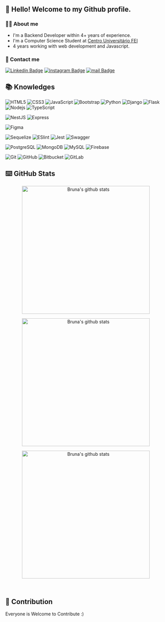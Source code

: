 ## 👋 Hello! Welcome to my Github profile.


### 👩‍💻 About me

- I'm a Backend Developer within 4+ years of experience. 
- I'm a Computer Science Student at [Centro Universitário FEI](https://portal.fei.edu.br/)
- 4 years working with web development and Javascript.

### 📲 Contact me

[![Linkedin Badge](https://img.shields.io/badge/LinkedIn-0077B5?style=for-the-badge&logo=linkedin&logoColor=white)](https://www.linkedin.com/in/b-paz/)
[![instagram Badge](https://img.shields.io/badge/Instagram-E4405F?style=for-the-badge&logo=instagram&logoColor=white)](https://www.instagram.com/paz_bruna/)
[![mail Badge](https://img.shields.io/badge/Microsoft_Outlook-0078D4?style=for-the-badge&logo=microsoft-outlook&logoColor=white)](mailto:brunappaz@outlook.com?subject=[GitHub]%2Hello)
## 📚 Knowledges

![HTML5](https://img.shields.io/badge/-HTML5-000?style=for-the-badge&logo=html5&logoColor=E34F26)
![CSS3](https://img.shields.io/badge/-CSS3-000?style=for-the-badge&logo=css3&logoColor=1572B6)
![JavaScript](https://img.shields.io/badge/-JavaScript-000?style=for-the-badge&logo=javascript&logoColor=F7DF1E)
![Bootstrap](https://img.shields.io/badge/-Bootstrap-000?style=for-the-badge&logo=bootstrap&logoColor=7952B3)
![Python](https://img.shields.io/badge/Python-000?style=for-the-badge&logo=Python&logoColor=3776AB)
![Django](https://img.shields.io/badge/Django-000?style=for-the-badge&logo=Django&logoColor=white)
![Flask](https://img.shields.io/badge/Flask-000000?style=for-the-badge&logo=flask&logoColor=white)
![Nodejs](https://img.shields.io/badge/-Nodejs-000?style=for-the-badge&logo=Node.js&logoColor=339933)
![TypeScript](https://img.shields.io/badge/-TypeScript-000?style=for-the-badge&logo=typescript&logoColor=3178C6)

![NestJS](https://img.shields.io/badge/NestJS-000?style=for-the-badge&logo=NestJS&logoColor=E0234E)
![Express](https://img.shields.io/badge/Express-000?style=for-the-badge&logo=Express)

![Figma](https://img.shields.io/badge/-Figma-000?style=for-the-badge&logo=figma&logoColor=F24E1E)

![Sequelize](https://img.shields.io/badge/Sequelize-000?style=for-the-badge&logo=Sequelize&logoColor=52B0E7)
![ESlint](https://img.shields.io/badge/ESlint-000?style=for-the-badge&logo=ESlint&logoColor=4B32C3)
![Jest](https://img.shields.io/badge/Jest-000?style=for-the-badge&logo=Jest&logoColor=C21325)
![Swagger](https://img.shields.io/badge/Swagger-000?style=for-the-badge&logo=Swagger&logoColor=85EA2D)

![PostgreSQL](https://img.shields.io/badge/-PostgreSQL-000?style=for-the-badge&logo=postgresql&logoColor=4169E1)
![MongoDB](https://img.shields.io/badge/-MongoDB-000?style=for-the-badge&logo=mongodb&logoColor=47A248)
![MySQL](https://img.shields.io/badge/-MySQL-000?style=for-the-badge&logo=mysql&logoColor=4479A1)
![Firebase](https://img.shields.io/badge/Firebase-000?style=for-the-badge&logo=Firebase&logoColor=FFCA28)

![Git](https://img.shields.io/badge/-Git-000?style=for-the-badge&logo=git&logoColor=F05032)
![GitHub](https://img.shields.io/badge/-GitHub-000?style=for-the-badge&logo=github)
![Bitbucket](https://img.shields.io/badge/-Bitbucket-000?style=for-the-badge&logo=bitbucket&logoColor=0052CC)
![GitLab](https://img.shields.io/badge/-GitLab-000?style=for-the-badge&logo=gitlab)

## ⌨️ GitHub Stats

<center>
    <tr>
      <td>
        <p align="center"><a href="#"><img width="400px" src="https://github-readme-stats.vercel.app/api?username=PazBruna&show_icons=true&theme=dracula" alt="Bruna's github stats"/>
          </a></p>
       <p align="center"><a href="#"><img width="400px" src="https://github-readme-streak-stats.herokuapp.com?user=PazBruna&theme=dracula"  alt="Bruna's github stats"/></a></p>
      </td>
       <td>
        <p align="center"><a href="#"><img width="400px" src="https://github-readme-stats.vercel.app/api/top-langs/?username=PazBruna&layout=compact&theme=dracula" alt="Bruna's github stats"/> </a></p>
      </td>
      </tr>
</center>
<br/>

## 🤝 Contribution
Everyone is Welcome to Contribute :)
